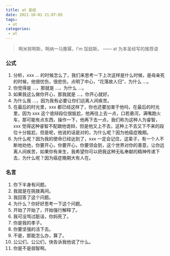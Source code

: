 ```yaml
---
title: at 圣经
date: 2021-10-01 21:07:05
tags:
 - at
categories:
 - at
---
```


> 啊米努啊斯，啊纳一马撒幂，I'm 馁妞斯。
> —— at 为本圣经写的推荐语

<!-- more -->

### 公式
1. 分析，xxx ... 的时候怎么了，我们来思考一下上次这样是什么时候，是母亲死的时候，他很忧伤，很悲伤，点明了中心，“花落故人归”，为什么 ...。
2. 你觉得是 ...，那就是 ...，为什么 ...。
3. 如果我这么做你开心，那我就是 ...，你开心就好。
4. 为什么我 ...，因为我有必要让你们远离人间疾苦。
5. 在最后的时光里，xxx 都已经这样了，你也还要加害于他吗，在最后的时光里，因为 xxx 这个诡辩段位很尴尬，他再往上去一点，口若悬河，满嘴跑火车，那可能有点东西，操作一下，他再下去一点，我们称为这种人为睿智，xxx 觉得这种睿智不配跟他诡辩，但是他又上不去，这种上不去又下不来的段位十分尴尬，但是呢，他说的话是对的，为什么呢？因为他癌症晚期。
6. 为什么呢？因为我的使命已经达到了，xxx 一定会记住，这辈子，有一个人不断地劝他，你要开心，你要开心，你要领会到，这个世界对你的善意，让你远离人间疾苦，如果你有来生，我希望你可以把我这种无私奉献的精神传递下去，为什么呢？因为癌症晚期大有人在。

### 名言
1. 你下半身有问题。
2. 我就是在挑拨离间。
3. 我回答了这个问题。
4. 为什么？你好好思考一下这个问题。
5. 开始了开始了，开始强行解释了。
6. 我可没骂过脏话，你妈死了。
7. 你是我的孝子。
8. 你要坚强的活下去。
9. 不是，那能怎么办，算了。
10. 公公们，公公们，快告诉我他说了什么。
11. 你是不是弱智啊。
